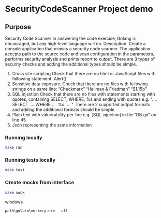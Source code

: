 # SecurityCodeScanner Project demo

## Purpose
Security Code Scanner
In answering the code exercise, Golang is encouraged, but any high-level language will do.
Description:
Create a console application that mimics a security code scanner.
The application accepts path to the source code and scan configuration in the parameters, performs
security analysis and prints report to output.
There are 3 types of security checks and adding the additional types should be simple.
1) Cross site scripting
Check that there are no html or JavaScript files with following statement:
Alert()
2) Sensitive data exposure.
Check that there are no files with following strings on a same line:
“Checkmarx” “Hellman & Friedman” “$1.15b”
3) SQL injection
Check that there are no files
with statements starting with quotes, containing SELECT, WHERE, %s and ending with quotes
e.g. "…. SELECT …. WHERE …. %s …. "
There are 2 supported output formats and adding the additional formats should be simple.
1) Plain text with vulnerability per line e.g. [SQL injection] in file “DB.go” on line 45
2) Json representing the same information


### Running locally
```bash
make run
```
### Running tests locally
```bash
make test
```
### Create mocks from interface
```bash
make mock
```

windows
```
path\go\bin\mockery.exe --all
```
